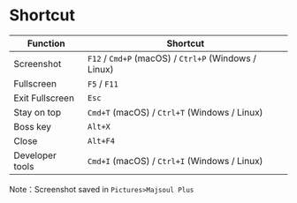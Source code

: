 # Shortcut

| Function       | Shortcut                                               |
| ---------- | ---------------------------------------------------- |
| Screenshot       | `F12` / `Cmd+P` (macOS) / `Ctrl+P` (Windows / Linux) |
| Fullscreen       | `F5` / `F11`                                         |
| Exit Fullscreen   | `Esc`                                                |
| Stay on top   | `Cmd+T` (macOS) / `Ctrl+T` (Windows / Linux)         |
| Boss key     | `Alt+X`                                              |
| Close   | `Alt+F4`                                             |
| Developer tools | `Cmd+I` (macOS) / `Ctrl+I` (Windows / Linux)         |

Note：Screenshot saved in `Pictures>Majsoul Plus`
